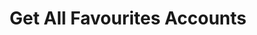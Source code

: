 ---
title: Get All Favourites Accounts
excerpt: Displays a list of favourites accounts.
api:
  file: lolzteam-public-api-market.json
  operationId: accountsList.getFavorite
deprecated: false
hidden: false
metadata:
  title: ''
  description: ''
  robots: index
next:
  description: ''
---